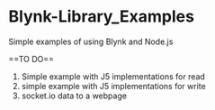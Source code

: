 # Blynk-Library_Examples
Simple examples of using Blynk and Node.js

==TO DO==
1. Simple example with J5 implementations for read
2. simple example with J5 implementations for write
2. socket.io data to a webpage
